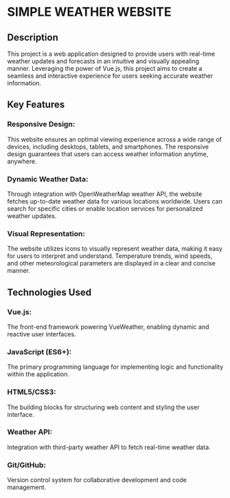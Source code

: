# SIMPLE WEATHER WEBSITE

## Description

This project is a web application designed to provide users with real-time weather updates and forecasts in an intuitive and visually appealing manner. Leveraging the power of Vue.js, this project aims to create a seamless and interactive experience for users seeking accurate weather information.

## Key Features

### Responsive Design: 

This website ensures an optimal viewing experience across a wide range of devices, including desktops, tablets, and smartphones. The responsive design guarantees that users can access weather information anytime, anywhere.

### Dynamic Weather Data:

Through integration with OpenWeatherMap weather API, the website fetches up-to-date weather data for various locations worldwide. Users can search for specific cities or enable location services for personalized weather updates.

### Visual Representation: 

The website utilizes icons to visually represent weather data, making it easy for users to interpret and understand. Temperature trends, wind speeds, and other meteorological parameters are displayed in a clear and concise manner.

## Technologies Used

### Vue.js: 
The front-end framework powering VueWeather, enabling dynamic and reactive user interfaces.

### JavaScript (ES6+): 
The primary programming language for implementing logic and functionality within the application.

### HTML5/CSS3: 
The building blocks for structuring web content and styling the user interface.

### Weather API: 
Integration with third-party weather API to fetch real-time weather data.

### Git/GitHub: 
Version control system for collaborative development and code management.